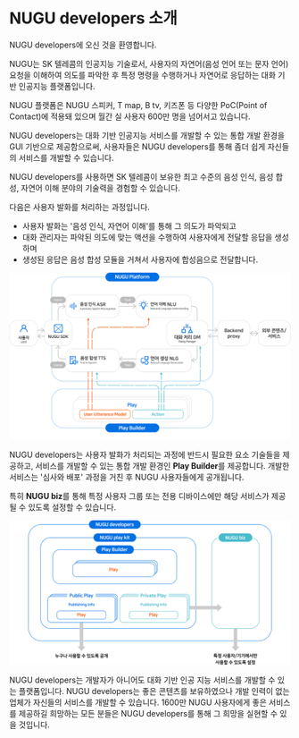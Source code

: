 # NUGU developers 소개

NUGU developers에 오신 것을 환영합니다.

NUGU는 SK 텔레콤의 인공지능 기술로서, 사용자의 자연어\(음성 언어 또는 문자 언어\) 요청을 이해하여 의도를 파악한 후 특정 명령을 수행하거나 자연어로 응답하는 대화 기반 인공지능 플랫폼입니다.

NUGU 플랫폼은 NUGU 스피커, T map, B tv, 키즈폰 등 다양한 PoC\(Point of Contact\)에 적용돼 있으며 월간 실 사용자 600만 명을 넘어서고 있습니다.

NUGU developers는 대화 기반 인공지능 서비스를 개발할 수 있는 통합 개발 환경을 GUI 기반으로 제공함으로써, 사용자들은 NUGU developers를 통해 좀더 쉽게 자신들의 서비스를 개발할 수 있습니다.

NUGU developers를 사용하면 SK 텔레콤이 보유한 최고 수준의 음성 인식, 음성 합성, 자연어 이해 분야의 기술력을 경험할 수 있습니다.

다음은 사용자 발화를 처리하는 과정입니다.

* 사용자 발화는 '음성 인식, 자연어 이해'를 통해 그 의도가 파악되고
* 대화 관리자는 파악된 의도에 맞는 액션을 수행하여 사용자에게 전달할 응답을 생성하며
* 생성된 응답은 음성 합성 모듈을 거쳐서 사용자에 합성음으로 전달합니다.

![](.gitbook/assets/ch1_00_02_variation_updated.png)

NUGU developers는 사용자 발화가 처리되는 과정에 반드시 필요한 요소 기술들을 제공하고, 서비스를 개발할 수 있는 통합 개발 환경인 **Play Builder**를 제공합니다. 개발한 서비스는 '심사와 배포' 과정을 거친 후 NUGU 사용자들에게 공개됩니다.

특히 **NUGU biz**를 통해 특정 사용자 그룹 또는 전용 디바이스에만 해당 서비스가 제공될 수 있도록 설정할 수 있습니다.

![](.gitbook/assets/ch1_00_03.png)

NUGU developers는 개발자가 아니어도 대화 기반 인공 지능 서비스를 개발할 수 있는 플랫폼입니다. NUGU developers는 좋은 콘텐츠를 보유하였으나 개발 인력이 없는 업체가 자신들의 서비스를 개발할 수 있습니다. 1600만 NUGU 사용자에게 좋은 서비스를 제공하길 희망하는 모든 분들은 NUGU developers를 통해 그 희망을 실현할 수 있을 것입니다.

